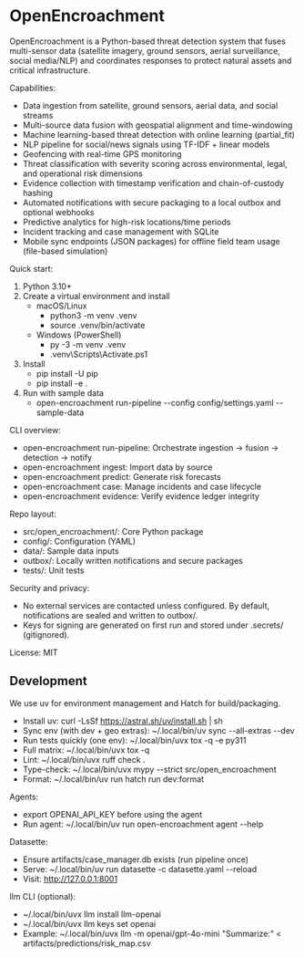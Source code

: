 # OpenEncroachment

OpenEncroachment is a Python-based threat detection system that fuses multi-sensor data (satellite imagery, ground sensors, aerial surveillance, social media/NLP) and coordinates responses to protect natural assets and critical infrastructure.

Capabilities:
- Data ingestion from satellite, ground sensors, aerial data, and social streams
- Multi-source data fusion with geospatial alignment and time-windowing
- Machine learning-based threat detection with online learning (partial_fit)
- NLP pipeline for social/news signals using TF-IDF + linear models
- Geofencing with real-time GPS monitoring
- Threat classification with severity scoring across environmental, legal, and operational risk dimensions
- Evidence collection with timestamp verification and chain-of-custody hashing
- Automated notifications with secure packaging to a local outbox and optional webhooks
- Predictive analytics for high-risk locations/time periods
- Incident tracking and case management with SQLite
- Mobile sync endpoints (JSON packages) for offline field team usage (file-based simulation)

Quick start:
1) Python 3.10+
2) Create a virtual environment and install
   - macOS/Linux
     - python3 -m venv .venv
     - source .venv/bin/activate
   - Windows (PowerShell)
     - py -3 -m venv .venv
     - .venv\Scripts\Activate.ps1
3) Install
   - pip install -U pip
   - pip install -e .
4) Run with sample data
   - open-encroachment run-pipeline --config config/settings.yaml --sample-data

CLI overview:
- open-encroachment run-pipeline: Orchestrate ingestion → fusion → detection → notify
- open-encroachment ingest: Import data by source
- open-encroachment predict: Generate risk forecasts
- open-encroachment case: Manage incidents and case lifecycle
- open-encroachment evidence: Verify evidence ledger integrity

Repo layout:
- src/open_encroachment/: Core Python package
- config/: Configuration (YAML)
- data/: Sample data inputs
- outbox/: Locally written notifications and secure packages
- tests/: Unit tests

Security and privacy:
- No external services are contacted unless configured. By default, notifications are sealed and written to outbox/.
- Keys for signing are generated on first run and stored under .secrets/ (gitignored).

License: MIT

## Development

We use uv for environment management and Hatch for build/packaging.

- Install uv: curl -LsSf https://astral.sh/uv/install.sh | sh
- Sync env (with dev + geo extras): ~/.local/bin/uv sync --all-extras --dev
- Run tests quickly (one env): ~/.local/bin/uvx tox -q -e py311
- Full matrix: ~/.local/bin/uvx tox -q
- Lint: ~/.local/bin/uvx ruff check .
- Type-check: ~/.local/bin/uvx mypy --strict src/open_encroachment
- Format: ~/.local/bin/uv run hatch run dev:format

Agents:
- export OPENAI_API_KEY before using the agent
- Run agent: ~/.local/bin/uv run open-encroachment agent --help

Datasette:
- Ensure artifacts/case_manager.db exists (run pipeline once)
- Serve: ~/.local/bin/uv run datasette -c datasette.yaml --reload
- Visit: http://127.0.0.1:8001

llm CLI (optional):
- ~/.local/bin/uvx llm install llm-openai
- ~/.local/bin/uvx llm keys set openai
- Example: ~/.local/bin/uvx llm -m openai/gpt-4o-mini "Summarize:" < artifacts/predictions/risk_map.csv


